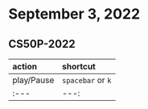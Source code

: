 # September 3, 2022

## CS50P-2022

| action | shortcut |
|:--- | :---|
|play/Pause|`spacebar` or `k`|
|:--- | ---:|